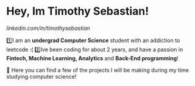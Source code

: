 # Hey, Im Timothy Sebastian!
*linkedin.com/in/timothysebastian*

1️⃣I am an **undergrad Computer Science** student with an addiction to leetcode :(
2️⃣Ive been coding for about 2 years, and have a passion in **Fintech, Machine Learning, Analytics** and **Back-End programming**!

 🎯 Here you can find a few of the projects I will be making during my time studying computer science!
 
